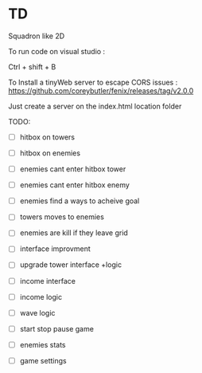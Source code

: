 # TD
Squadron like 2D

To run code on visual studio :

Ctrl + shift + B

To Install a tinyWeb server to escape CORS issues : 
https://github.com/coreybutler/fenix/releases/tag/v2.0.0

Just create a server on the index.html location folder

TODO: 
- [ ] hitbox on towers
- [ ] hitbox on enemies
- [ ] enemies cant enter hitbox tower
- [ ] enemies cant enter hitbox enemy

- [ ] enemies find a ways to acheive goal

- [ ] towers moves to enemies

- [ ] enemies are kill if they leave grid

- [ ] interface improvment

- [ ] upgrade tower interface +logic

- [ ] income interface
- [ ] income logic

- [ ] wave logic 
- [ ] start stop pause game
- [ ] enemies stats

- [ ] game settings

